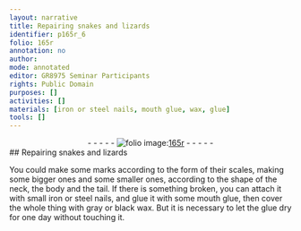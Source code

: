 ```yaml
---
layout: narrative
title: Repairing snakes and lizards
identifier: p165r_6
folio: 165r
annotation: no
author:
mode: annotated
editor: GR8975 Seminar Participants
rights: Public Domain
purposes: []
activities: []
materials: [iron or steel nails, mouth glue, wax, glue]
tools: []
---
```


 <div class="folio" align="center">- - - - - <a href="http://gallica.bnf.fr/ark:/12148/btv1b9059316c/f336.item" target="_blank"><img src="https://cu-mkp.github.io/GR8975-edition/assets/photo-icon.png" alt="folio image: " style="display:inline-block; margin-bottom:-3px;"/>165r</a> - - - - - </div> 
## Repairing snakes and lizards

 
You could make some marks according to the form of their scales, making some bigger ones and some smaller ones, according to the shape of the neck, the body and the tail. If there is something broken, you can attach it with small <span class="material">iron or steel nails</span>, and glue it with some <span class="material">mouth glue</span>, then cover the whole thing with gray or black <span class="material">wax</span>. But it is necessary to let the <span class="material">glue</span> dry for one day without touching it.
 
